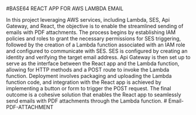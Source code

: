 #BASE64 REACT APP FOR AWS LAMBDA EMAIL 

In this project leveraging AWS services, including Lambda, SES, Api Gateway, and React, the objective is to enable the streamlined sending of emails with PDF attachments. The process begins by establishing IAM policies and roles to grant the necessary permissions for SES triggering, followed by the creation of a Lambda function associated with an IAM role and configured to communicate with SES. SES is configured by creating an identity and verifying the target email address. Api Gateway is then set up to serve as the interface between the React app and the Lambda function, allowing for HTTP methods and a POST route to invoke the Lambda function. Deployment involves packaging and uploading the Lambda function code, and integration with the React app is achieved by implementing a button or form to trigger the POST request. The final outcome is a cohesive solution that enables the React app to seamlessly send emails with PDF attachments through the Lambda function.
#   E m a i l - P D F - A T T A C H M E N T  
 